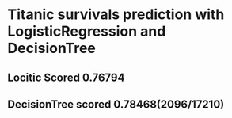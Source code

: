 # Titanic survivals prediction with LogisticRegression and DecisionTree

## Locitic Scored 0.76794
## DecisionTree scored 0.78468(2096/17210)
